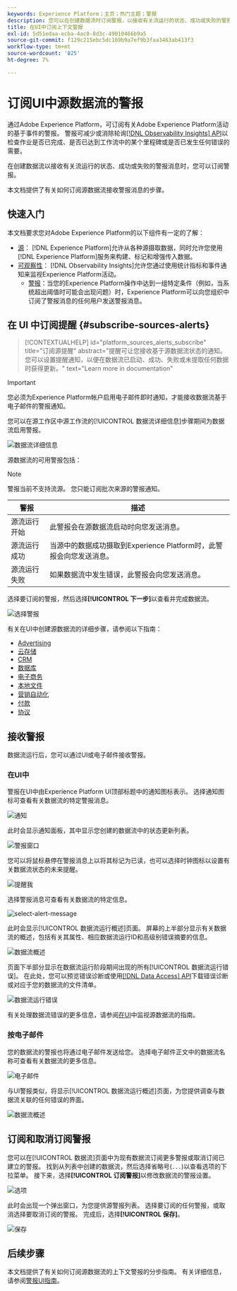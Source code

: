 ```yaml
---
keywords: Experience Platform；主页；热门主题；警报
description: 您可以在创建数据流时订阅警报，以接收有关流运行的状态、成功或失败的警报消息。
title: 在UI中订阅上下文警报
exl-id: 5d51edaa-ecba-4ac0-8d3c-49010466b9a5
source-git-commit: f129c215ebc5dc169b9a7ef9b3faa3463ab413f3
workflow-type: tm+mt
source-wordcount: '825'
ht-degree: 7%

---
```


# 订阅UI中源数据流的警报

通过Adobe Experience Platform，可订阅有关Adobe Experience Platform活动的基于事件的警报。 警报可减少或消除轮询[[!DNL Observability Insights] API](../../../observability/api/overview.md)以检查作业是否已完成、是否已达到工作流中的某个里程碑或是否已发生任何错误的需要。

在创建数据流以接收有关流运行的状态、成功或失败的警报消息时，您可以订阅警报。

本文档提供了有关如何订阅源数据流接收警报消息的步骤。

## 快速入门

本文档要求您对Adobe Experience Platform的以下组件有一定的了解：

* [源](../../home.md)： [!DNL Experience Platform]允许从各种源摄取数据，同时允许您使用[!DNL Experience Platform]服务来构建、标记和增强传入数据。
* [可观察性](../../../observability/home.md)： [!DNL Observability Insights]允许您通过使用统计指标和事件通知来监视Experience Platform活动。
   * [警报](../../../observability/alerts/overview.md)：当您的Experience Platform操作中达到一组特定条件（例如，当系统超出阈值时可能会出现问题）时，Experience Platform可以向您组织中订阅了警报消息的任何用户发送警报消息。

## 在 UI 中订阅提醒 {#subscribe-sources-alerts}

>[!CONTEXTUALHELP]
>id="platform_sources_alerts_subscribe"
>title="订阅源提醒"
>abstract="提醒可让您接收基于源数据流状态的通知。您可以设置提醒通知，以便在数据流已启动、成功、失败或未提取任何数据时获得更新。"
>text="Learn more in documentation"

>[!IMPORTANT]
>
>您必须为Experience Platform帐户启用电子邮件即时通知，才能接收数据流基于电子邮件的警报通知。

您可以在源工作区中源工作流的[!UICONTROL 数据流详细信息]步骤期间为数据流启用警报。

![数据流详细信息](../../images/tutorials/alerts/dataflow-detail.png)

源数据流的可用警报包括：

>[!NOTE]
>
>警报当前不支持流源。 您只能订阅批次来源的警报通知。

| 警报 | 描述 |
| --- | --- |
| 源流运行开始 | 此警报会在源数据流启动时向您发送消息。 |
| 源流运行成功 | 当源中的数据成功摄取到Experience Platform时，此警报会向您发送消息。 |
| 源流运行失败 | 如果数据流中发生错误，此警报会向您发送消息。 |

选择要订阅的警报，然后选择&#x200B;**[!UICONTROL 下一步]**&#x200B;以查看并完成数据流。

![选择警报](../../images/tutorials/alerts/select-alerts.png)

有关在UI中创建源数据流的详细步骤，请参阅以下指南：

* [Advertising](./dataflow/advertising.md)
* [云存储](./dataflow/batch/cloud-storage.md)
* [CRM](./dataflow/crm.md)
* [数据库](./dataflow/databases.md)
* [电子商务](./dataflow/ecommerce.md)
* [本地文件](./create/local-system/local-file-upload.md)
* [营销自动化](./dataflow/marketing-automation.md)
* [付款](./dataflow/payments.md)
* [协议](./dataflow/protocols.md)

## 接收警报

数据流运行后，您可以通过UI或电子邮件接收警报。

### 在UI中

警报在UI中由Experience Platform UI顶部标题中的通知图标表示。 选择通知图标可查看有关数据流的特定警报消息。

![通知](../../images/tutorials/alerts/notification.png)

此时会显示通知面板，其中显示您创建的数据流中的状态更新列表。

![警报窗口](../../images/tutorials/alerts/alert-window.png)

您可以将鼠标悬停在警报消息上以将其标记为已读，也可以选择时钟图标以设置有关数据流状态的未来提醒。

![提醒我](../../images/tutorials/alerts/remind-me.png)

选择警报消息可查看有关数据流的特定信息。

![select-alert-message](../../images/tutorials/alerts/select-alert-message.png)

此时会显示[!UICONTROL 数据流运行概述]页面。 屏幕的上半部分显示有关数据流的概述，包括有关其属性、相应数据流运行ID和高级别错误摘要的信息。

![数据流概述](../../images/tutorials/alerts/dataflow-overview.png)

页面下半部分显示在数据流运行阶段期间出现的所有[!UICONTROL 数据流运行错误]。 在此处，您可以预览错误诊断或使用[[!DNL Data Access] API](https://www.adobe.io/experience-platform-apis/references/data-access/)下载错误诊断或对应于您的数据流的文件清单。

![数据流运行错误](../../images/tutorials/alerts/dataflow-run-error.png)

有关处理数据流错误的更多信息，请参阅[在UI](../../../dataflows/ui/monitor-sources.md)中监视源数据流的指南。

### 按电子邮件

您的数据流的警报也将通过电子邮件发送给您。 选择电子邮件正文中的数据流名称可查看有关数据流的更多信息。

![电子邮件](../../images/tutorials/alerts/email.png)

与UI警报类似，将显示[!UICONTROL 数据流运行概述]页面，为您提供调查与数据流关联的任何错误的界面。

![数据流概述](../../images/tutorials/alerts/dataflow-overview.png)

## 订阅和取消订阅警报

您可以在[!UICONTROL 数据流]页面中为现有数据流订阅更多警报或取消订阅已建立的警报。 找到从列表中创建的数据流，然后选择省略号(`...`)以查看选项的下拉菜单。 接下来，选择&#x200B;**[!UICONTROL 订阅警报]**&#x200B;以修改数据流的警报设置。

![选项](../../images/tutorials/alerts/options.png)

此时会出现一个弹出窗口，为您提供源警报列表。 选择要订阅的任何警报，或取消选择要取消订阅的警报。 完成后，选择&#x200B;**[!UICONTROL 保存]**。

![保存](../../images/tutorials/alerts/save.png)

## 后续步骤

本文档提供了有关如何订阅源数据流的上下文警报的分步指南。 有关详细信息，请参阅[警报UI指南](../../../observability/alerts/ui.md)。